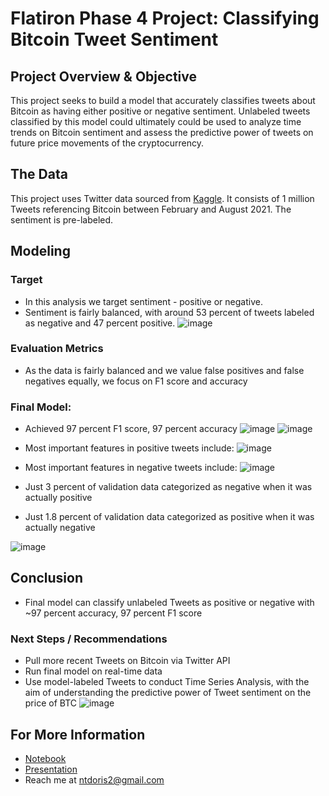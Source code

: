 # Flatiron Phase 4 Project: Classifying Bitcoin Tweet Sentiment

## Project Overview & Objective

This project seeks to build a model that accurately classifies tweets about Bitcoin as having either positive or negative sentiment. Unlabeled tweets classified by this model could ultimately could be used to analyze time trends on Bitcoin sentiment and assess the predictive power of tweets on future price movements of the cryptocurrency.

## The Data

This project uses Twitter data sourced from [Kaggle](https://www.kaggle.com/datasets/gautamchettiar/bitcoin-sentiment-analysis-twitter-data?resource=download). It consists of 1 million Tweets referencing Bitcoin between February and August 2021. The sentiment is pre-labeled.

## Modeling

### Target

* In this analysis we target sentiment - positive or negative.
* Sentiment is fairly balanced, with around 53 percent of tweets labeled as negative and 47 percent positive.
![image](https://github.com/ntdoris/dsc-project-4/blob/main/images/tweet_distribution.png)

### Evaluation Metrics

* As the data is fairly balanced and we value false positives and false negatives equally, we focus on F1 score and accuracy

### Final Model: 

* Achieved 97 percent F1 score, 97 percent accuracy
![image](https://github.com/ntdoris/dsc-project-4/blob/main/images/model_f1_comp.png)
![image](https://github.com/ntdoris/dsc-project-4/blob/main/images/model_ac_comp.png)

* Most important features in positive tweets include:
![image](https://github.com/ntdoris/dsc-project-4/blob/main/images/feat_importance_pos20.png)

* Most important features in negative tweets include:
![image](https://github.com/ntdoris/dsc-project-4/blob/main/images/feat_importance_neg20.png)

* Just 3 percent of validation data categorized as negative when it was actually positive
* Just 1.8 percent of validation data categorized as positive when it was actually negative

![image](https://github.com/ntdoris/dsc-project-4/blob/main/images/final_confusion_matrix_normalized.png)

## Conclusion

* Final model can classify unlabeled Tweets as positive or negative with ~97 percent accuracy, 97 percent F1 score


### Next Steps / Recommendations

* Pull more recent Tweets on Bitcoin via Twitter API
* Run final model on real-time data
* Use model-labeled Tweets to conduct Time Series Analysis, with the aim of understanding the predictive power of Tweet sentiment on the price of BTC
![image](url)

## For More Information

* [Notebook](https://github.com/ntdoris/dsc-project-4/blob/main/project4.ipynb)
* [Presentation](https://github.com/ntdoris/dsc-project-4/blob/main/presentation.pdf)
* Reach me at ntdoris2@gmail.com

